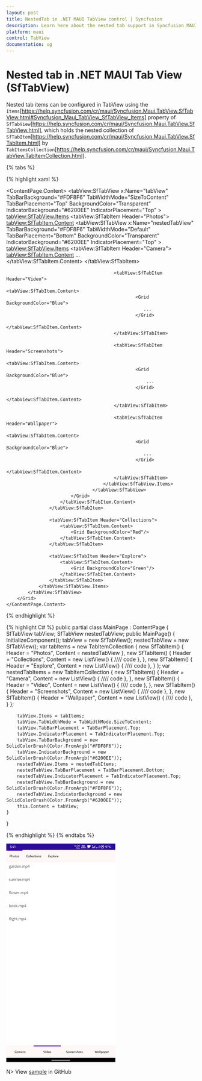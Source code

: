 ```yaml
---
layout: post
title: NestedTab in .NET MAUI TabView control | Syncfusion
description: Learn here about the nested tab support in Syncfusion MAUI Tab View (SfTabView) control and code sample.
platform: maui
control: TabView
documentation: ug
---
```


# Nested tab in .NET MAUI Tab View (SfTabView)

Nested tab items can be configured in TabView using the `Items`[https://help.syncfusion.com/cr/maui/Syncfusion.Maui.TabView.SfTabView.html#Syncfusion_Maui_TabView_SfTabView_Items] property of `SfTabView`[https://help.syncfusion.com/cr/maui/Syncfusion.Maui.TabView.SfTabView.html], which holds the nested collection of `SfTabItem`[https://help.syncfusion.com/cr/maui/Syncfusion.Maui.TabView.SfTabItem.html] by `TabItemsCollection`[https://help.syncfusion.com/cr/maui/Syncfusion.Maui.TabView.TabItemCollection.html].

{% tabs %}

{% highlight xaml %}

<ContentPage xmlns="http://schemas.microsoft.com/dotnet/2021/maui"
             xmlns:x="http://schemas.microsoft.com/winfx/2009/xaml"
             x:Class="TabViewMauiSample.MainPage"
             xmlns:tabView="http://schemas.syncfusion.com/maui"
             BackgroundColor="{DynamicResource SecondaryColor}">
    <ContentPage.Content>
        <Grid>
            <tabView:SfTabView x:Name="tabView"
                                TabBarBackground="#FDF8F6"
                                TabWidthMode="SizeToContent"
                                TabBarPlacement="Top"
                                BackgroundColor="Transparent"
                                IndicatorBackground="#6200EE"
                                IndicatorPlacement="Top" >
                <tabView:SfTabView.Items>
                    <tabView:SfTabItem Header="Photos">
                        <tabView:SfTabItem.Content>
                            <Grid BackgroundColor="Blue">
                                <tabView:SfTabView x:Name="nestedTabView"
                                                    TabBarBackground="#FDF8F6"
                                                    TabWidthMode="Default"
                                                    TabBarPlacement="Bottom"
                                                    BackgroundColor="Transparent"
                                                    IndicatorBackground="#6200EE"
                                                    IndicatorPlacement="Top" >
                                        <tabView:SfTabView.Items>
                                            <tabView:SfTabItem Header="Camera">
                                                <tabView:SfTabItem.Content>
                                                    <Grid BackgroundColor="Blue">
                                                      ...  
                                                    </Grid>
                                                </tabView:SfTabItem.Content>
                                            </tabView:SfTabItem>

                                            <tabView:SfTabItem Header="Video">
                                                <tabView:SfTabItem.Content>
                                                    <Grid BackgroundColor="Blue">
                                                       ...   
                                                    </Grid>
                                                </tabView:SfTabItem.Content>
                                            </tabView:SfTabItem>

                                            <tabView:SfTabItem Header="Screenshots">
                                                <tabView:SfTabItem.Content>
                                                    <Grid BackgroundColor="Blue">
                                                        ...   
                                                    </Grid>
                                                </tabView:SfTabItem.Content>
                                            </tabView:SfTabItem>

                                            <tabView:SfTabItem Header="Wallpaper">
                                                <tabView:SfTabItem.Content>
                                                    <Grid BackgroundColor="Blue">
                                                       ...   
                                                    </Grid>
                                                </tabView:SfTabItem.Content>
                                            </tabView:SfTabItem>
                                        </tabView:SfTabView.Items>
                                    </tabView:SfTabView>
                            </Grid>
                        </tabView:SfTabItem.Content>
                    </tabView:SfTabItem>

                    <tabView:SfTabItem Header="Collections">
                        <tabView:SfTabItem.Content>
                            <Grid BackgroundColor="Red"/>
                        </tabView:SfTabItem.Content>
                    </tabView:SfTabItem>

                    <tabView:SfTabItem Header="Explore">
                        <tabView:SfTabItem.Content>
                            <Grid BackgroundColor="Green"/>
                        </tabView:SfTabItem.Content>
                    </tabView:SfTabItem>
                </tabView:SfTabView.Items>
            </tabView:SfTabView>
        </Grid>
    </ContentPage.Content>
</ContentPage>

{% endhighlight %}

{% highlight C# %}
public partial class MainPage : ContentPage
{
    SfTabView tabView;
    SfTabView nestedTabView;
    public MainPage()
    {
        InitializeComponent();
        tabView = new SfTabView();
        nestedTabView = new SfTabView();
        var tabItems = new TabItemCollection
        {
            new SfTabItem()
            {
                Header = "Photos",
                Content = nestedTabView
            },
            new SfTabItem()
            {
                Header = "Collections",
                Content = new ListView()
                {
                //// code
                },
            },
            new SfTabItem()
            {
                Header = "Explore",
                Content = new ListView()
                {
                //// code
                },
            }
        };
        var nestedTabItems = new TabItemCollection
        {
            new SfTabItem()
            {
                Header = "Camera",
                Content = new ListView()
                {
                //// code
                },
            },
            new SfTabItem()
            {
                Header = "Video",
                Content = new ListView()
                {
                //// code
                },
            },
            new SfTabItem()
            {
                Header = "Screenshots",
                Content = new ListView()
                {
                //// code
                },
            },
            new SfTabItem()
            {
                Header = "Wallpaper",
                Content = new ListView()
                {
                //// code
                },
            }
        };

        tabView.Items = tabItems;
        tabView.TabWidthMode = TabWidthMode.SizeToContent;
        tabView.TabBarPlacement = TabBarPlacement.Top;
        tabView.IndicatorPlacement = TabIndicatorPlacement.Top;
        tabView.TabBarBackground = new SolidColorBrush(Color.FromArgb("#FDF8F6"));
        tabView.IndicatorBackground = new SolidColorBrush(Color.FromArgb("#6200EE"));
        nestedTabView.Items = nestedTabItems;
        nestedTabView.TabBarPlacement = TabBarPlacement.Bottom;
        nestedTabView.IndicatorPlacement = TabIndicatorPlacement.Top;
        nestedTabView.TabBarBackground = new SolidColorBrush(Color.FromArgb("#FDF8F6"));
        nestedTabView.IndicatorBackground = new SolidColorBrush(Color.FromArgb("#6200EE"));
        this.Content = tabView;
    }
}

{% endhighlight %}
{% endtabs %}

![NestedTab](images/Nested_Tab.png)

N> View [sample](https://github.com/SyncfusionExamples/maui-tabview-samples/tree/main/NestedTabViewSample) in GitHub